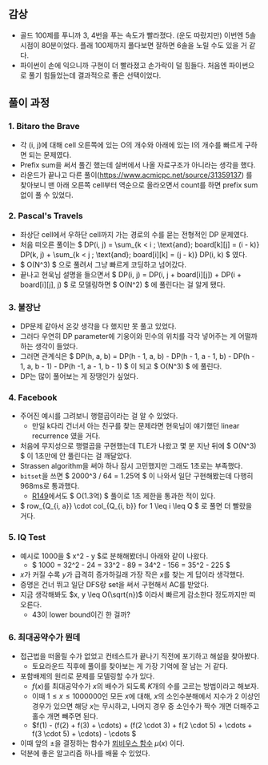 ## 감상

- 골드 100제를 푸니까 3, 4번을 푸는 속도가 빨라졌다. (운도 따랐지만) 이번엔 5솔 시점이 80분이었다. 플래 100제까지 풀다보면 잘하면 6솔을 노릴 수도 있을 거 같다.
- 파이썬이 손에 익으니까 구현이 더 빨라졌고 손가락이 덜 힘들다. 처음엔 파이썬으로 풀기 힘들었는데 결과적으로 좋은 선택이었다.

## 풀이 과정

### 1. Bitaro the Brave

- 각 (i, j)에 대해 cell 오른쪽에 있는 O의 개수와 아래에 있는 I의 개수를 빠르게 구하면 되는 문제였다.
- Prefix sum을 써서 풀긴 했는데 실버에서 나올 자료구조가 아니라는 생각을 했다.
- 라운드가 끝나고 다른 풀이(https://www.acmicpc.net/source/31359137) 를 찾아보니 맨 아래 오른쪽 cell부터 역순으로 올라오면서 count를 하면 prefix sum 없이 풀 수 있었다.

### 2. Pascal's Travels

- 좌상단 cell에서 우하단 cell까지 가는 경로의 수를 묻는 전형적인 DP 문제였다.
- 처음 떠오른 풀이는 $ DP(i, j) = \sum_{k < i \; \text{and}\; board[k][j] = (i - k)} DP(k, j) + \sum_{k < j \; \text{and}\; board[i][k] = (j - k)} DP(i, k) $ 였다.
- $ O(N^3) $ 으로 풀려서 그냥 빠르게 코딩하고 넘어갔다.
- 끝나고 현욱님 설명을 들으면서 $ DP(i, j) = DP(i, j + board[i][j]) + DP(i + board[i][j], j) $ 로 모델링하면 $ O(N^2) $ 에 풀린다는 걸 알게 됐다.

### 3. 불장난

- DP문제 같아서 온갖 생각을 다 했지만 못 풀고 있었다.
- 그러다 우연히 DP parameter에 기웅이와 민수의 위치를 각각 넣어주는 게 어떨까 하는 생각이 들었다.
- 그러면 관계식은 $ DP(h, a, b) = DP(h - 1, a, b) - DP(h - 1, a - 1, b) - DP(h - 1, a, b - 1) - DP(h -1, a - 1, b - 1) $ 이 되고 $ O(N^3) $ 에 풀린다.
- DP는 많이 풀어보는 게 장땡인가 싶었다.

### 4. Facebook

- 주어진 예시를 그려보니 행렬곱이라는 걸 알 수 있었다.
  - 만일 k다리 건너서 아는 친구를 찾는 문제라면 현욱님이 얘기했던 linear recurrence 였을 거다.
- 처음에 무지성으로 행렬곱을 구현했는데 TLE가 나왔고 몇 분 지난 뒤에 $ O(N^3) $ 이 1초만에 안 풀린다는 걸 깨달았다.
- Strassen algorithm을 써야 하나 잠시 고민했지만 그래도 1초로는 부족했다.
- `bitset`을 쓰면 $ 2000^3 / 64 = 1.25억 $ 이 나와서 일단 구현해봤는데 다행히 968ms로 통과했다.
  - [R149](https://github.com/prompt412/saturday-round-editorial/blob/main/Round149(2022-05-14)/%EC%9D%B4%EC%84%9D%EC%9B%90/review.md#4-%EC%97%B0%EC%82%B0-%EC%B5%9C%EB%8C%80%EB%A1%9C)에서도 $ O(1.3억) $ 풀이로 1초 제한을 통과한 적이 있다.
- $ row_{Q_{i, a}} \cdot col_{Q_{i, b}} for 1 \leq i \leq Q $ 로 풀면 더 빨랐을 거다.

### 5. IQ Test

- 예시로 1000을 $ x^2 - y $로 분해해봤더니 아래와 같이 나왔다.
  - $ 1000 = 32^2 - 24 = 33^2 - 89 = 34^2 - 156 = 35^2 - 225 $
- $x$가 커질 수록 $y$가 급격히 증가하길래 가장 작은 $x$를 찾는 게 답이라 생각했다.
- 증명은 건너 뛰고 일단 DFS랑 set을 써서 구현해서 AC를 받았다.
- 지금 생각해봐도 $x, y \leq O(\sqrt{n})$ 이라서 빠르게 감소한다 정도까지만 떠오른다.
  - 43이 lower bound이긴 한 걸까?

### 6. 최대공약수가 뭔데

- 접근법을 떠올릴 수가 없었고 컨테스트가 끝나기 직전에 포기하고 해설을 찾아봤다.
  - 토요라운드 직후에 풀이를 찾아보는 게 가장 기억에 잘 남는 거 같다.
- 포함배제의 원리로 문제를 모델링할 수가 있다.
  - $f(x)$를 최대공약수가 $x$의 배수가 되도록 $K$개의 수를 고르는 방법이라고 해보자.
  - 이때 $1 \leq x \leq 1000000$인 모든 $x$에 대해, $x$의 소인수분해에서 지수가 2 이상인 경우가 있으면 해당 $x$는 무시하고, 나머지 경우 중 소인수가 짝수 개면 더해주고 홀수 개면 빼주면 된다.
  - $f(1) - (f(2) + f(3) + \cdots) + (f(2 \cdot 3) + f(2 \cdot 5) + \cdots + f(3 \cdot 5) + \cdots) - \cdots $
- 이때 앞의 $\pm$을 결정하는 함수가 [뫼비우스 함수](https://ohgym.tistory.com/19) $\mu(x)$ 이다.
- 덕분에 좋은 알고리즘 하나를 배울 수 있었다.
